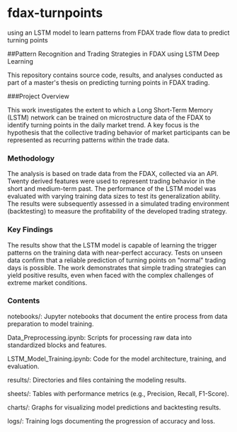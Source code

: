 # fdax-turnpoints
using an LSTM model to learn patterns from FDAX trade flow data to predict turning points


##Pattern Recognition and Trading Strategies in FDAX using LSTM Deep Learning

This repository contains source code, results, and analyses conducted as part of a master's thesis on predicting turning points in FDAX trading.

###Project Overview

This work investigates the extent to which a Long Short-Term Memory (LSTM) network can be trained on microstructure data of the FDAX to identify turning points in the daily market trend. A key focus is the hypothesis that the collective trading behavior of market participants can be represented as recurring patterns within the trade data.


### Methodology

The analysis is based on trade data from the FDAX, collected via an API. Twenty derived features were used to represent trading behavior in the short and medium-term past. The performance of the LSTM model was evaluated with varying training data sizes to test its generalization ability. The results were subsequently assessed in a simulated trading environment (backtesting) to measure the profitability of the developed trading strategy.

### Key Findings
The results show that the LSTM model is capable of learning the trigger patterns on the training data with near-perfect accuracy. Tests on unseen data confirm that a reliable prediction of turning points on "normal" trading days is possible. The work demonstrates that simple trading strategies can yield positive results, even when faced with the complex challenges of extreme market conditions.


### Contents
notebooks/: Jupyter notebooks that document the entire process from data preparation to model training.

Data_Preprocessing.ipynb: Scripts for processing raw data into standardized blocks and features.

LSTM_Model_Training.ipynb: Code for the model architecture, training, and evaluation.

results/: Directories and files containing the modeling results.

sheets/: Tables with performance metrics (e.g., Precision, Recall, F1-Score).

charts/: Graphs for visualizing model predictions and backtesting results.

logs/: Training logs documenting the progression of accuracy and loss.

